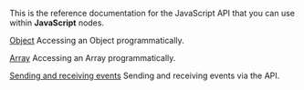 This is the reference documentation for the JavaScript API that you can use within **JavaScript** nodes.

[Object](/javascript-api/noodl-object)
Accessing an Object programmatically.

[Array](/javascript-api/noodl-array)
Accessing an Array programmatically.

[Sending and receiving events](/javascript-api/sending-and-receiving-events)
Sending and receiving events via the API.
